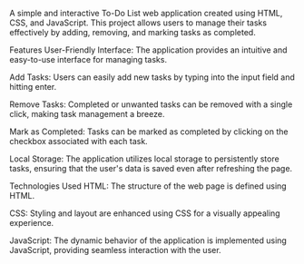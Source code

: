 A simple and interactive To-Do List web application created using HTML, CSS, and JavaScript. This project allows users to manage their tasks effectively by adding, removing, and marking tasks as completed.

Features
User-Friendly Interface: The application provides an intuitive and easy-to-use interface for managing tasks.

Add Tasks: Users can easily add new tasks by typing into the input field and hitting enter.

Remove Tasks: Completed or unwanted tasks can be removed with a single click, making task management a breeze.

Mark as Completed: Tasks can be marked as completed by clicking on the checkbox associated with each task.

Local Storage: The application utilizes local storage to persistently store tasks, ensuring that the user's data is saved even after refreshing the page.

Technologies Used
HTML: The structure of the web page is defined using HTML.

CSS: Styling and layout are enhanced using CSS for a visually appealing experience.

JavaScript: The dynamic behavior of the application is implemented using JavaScript, providing seamless interaction with the user.
